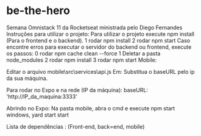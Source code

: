 # be-the-hero

Semana Omnistack 11 da Rocketseat ministrada pelo Diego Fernandes
Instruções para utilizar o projeto:
Para utilizar o projeto execute npm install (Para o frontend e o backend).
1 rodar npm install
2 rodar npm start
Caso encontre erros para executar o servidor do backend ou frontend, execute os passos:
0 rodar npm cache clean --force
1 Deletar a pasta node_modules
2 rodar npm install
3 rodar npm start
Mobile:


Editar o arquivo mobile\src\services\api.js
Em: Substitua o baseURL pelo ip da sua máquina.

Para rodar no Expo e na rede (IP da máquina):
baseURL: 'http://IP_da_maquina:3333'

Abrindo no Expo:
Na pasta mobile, abra o cmd e execute npm start windows, yard start start

Lista de dependências : (Front-end, back=end, mobile)

